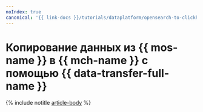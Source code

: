 ```yaml
---
noIndex: true
canonical: '{{ link-docs }}/tutorials/dataplatform/opensearch-to-clickhouse'
---
```


# Копирование данных из {{ mos-name }} в {{ mch-name }} с помощью {{ data-transfer-full-name }}

{% include notitle [article-body](../../_tutorials/dataplatform/datatransfer/opensearch-to-clickhouse.md) %}

